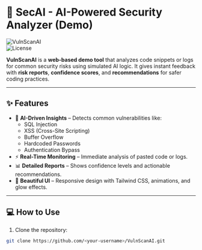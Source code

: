 # 🚀 SecAI - AI-Powered Security Analyzer (Demo)

![VulnScanAI](https://img.shields.io/badge/VulnScanAI-(Demo)-blue?style=for-the-badge)  
![License](https://img.shields.io/badge/License-MIT-green?style=for-the-badge)  

**VulnScanAI** is a **web-based demo tool** that analyzes code snippets or logs for common security risks using simulated AI logic. It gives instant feedback with **risk reports**, **confidence scores**, and **recommendations** for safer coding practices.

---

## ✨ Features

- 🧠 **AI-Driven Insights** – Detects common vulnerabilities like:
  - SQL Injection
  - XSS (Cross-Site Scripting)
  - Buffer Overflow
  - Hardcoded Passwords
  - Authentication Bypass
- ⚡ **Real-Time Monitoring** – Immediate analysis of pasted code or logs.
- 📊 **Detailed Reports** – Shows confidence levels and actionable recommendations.
- 🎨 **Beautiful UI** – Responsive design with Tailwind CSS, animations, and glow effects.

---

## 💻 How to Use

1. Clone the repository:
```bash
git clone https://github.com/<your-username>/VulnScanAI.git
